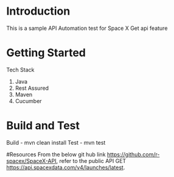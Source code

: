 # Introduction 
This is a sample API Automation test for Space X Get api feature

# Getting Started
Tech Stack
1. Java
2. Rest Assured 
3. Maven
4. Cucumber

# Build and Test
Build - mvn clean install
Test - mvn test

#Resources
From the below git hub link https://github.com/r-spacex/SpaceX-API, refer to the public API GET https://api.spacexdata.com/v4/launches/latest.

